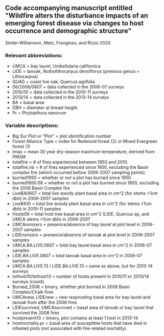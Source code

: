 ## Code accompanying manuscript entitled "Wildfire alters the disturbance impacts of an emerging forest disease via changes to host occurrence and demographic structure"
Simler-Williamson, Metz, Frangioso, and Rizzo 2020.

### Relevant abbreviations:
- UMCA = bay laurel, Umbellularia californica
- LIDE = tanoak, Notholithocarpus densiflorus (previous genus = Lithocarpus)
- QUAG = coast live oak, Quercus agrifolia
- 06/2006/0607 = data collected in the 2006-07 surveys
- 2010/10 = data collected in the 2010-11 surveys
- 2013/14 = data collected in the 2013-14 surveys
- BA = basal area
- DBH = diameter at breast height
- Pr = Phytopthora ramorum

### Variable descriptions:
- Big Sur Plot or "Plot" = plot identification number
- Forest Alliance Type = index for Redwood forest (2) or Mixed Evergreen forest (1)
- tmax = mean 30 year dry-season maximum temperature, derived from PRISM
- totalfire = # of fires experienced between 1950 and 2010.
- totalfire.nb = # of fires experienced since 1950, excluding the Basin complex fire (which occurred before 2006-2007 sampling points)
- burned1950 = whether or not a plot has burned since 1950
- burned1950.08 = whether or not a plot has burned since 1950, excluding the 2008 Basin Complex fire
- LiveBA0607 = total live woody plant basal area in cm^2 (for stems >1cm dbh) in 2006-2007 samples
- LiveBA10 = total live woody plant basal area in cm^2 (for stems >1cm dbh) in 2010-11 samples
- Hosts06 = total host tree basal area in cm^2 (LIDE, Quercus sp, and UMCA stems >1cm dbh) in 2006-2007
- UMCAnonzero = presence/absence of bay laurel at plot level in 2006-2007 samples
- LIDEnonzero = presence/absence of tanoak at plot level in 2006-2007 samples
- UMCA.BA.LIVE.0607 = total bay laurel basal area in cm^2 in 2006-07 samples
- LIDE.BA.LIVE.0607 = total tanoak basal area in cm^2 in 2006-07 samples
- UMCA.BA.LIVE.13 / LIDE.BA.LIVE.13 = same as above, but for 2013-14 surveys
- tothost10/tothost13 = number of hosts present in 2010/11 or 2013/14 surveys (count)
- Burned_2008 = binary, whether plot burned in 2008 Basin Complex/Chalk fires
- UMCAnew, LIDEnew = new resprouting basal area for bay laurel and tanoak from after the 2008 fires
- LIDEsurvived, UMCAsurvived = basal area of tanoak or bay laurel that survived the 2008 fires
- hostpresent13 = binary, plot contains at least 1 host in 2013-14
- hostmortality.pr = basal area of susceptible hosts that have died in infested plots (not associated with fire-related mortality)


